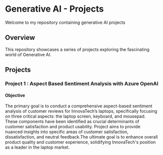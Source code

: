 # Generative AI - Projects

Welcome to my repository containing generative AI projects 

## Overview

This repository showcases a series of projects exploring the fascinating world of Generative AI. 

## Projects

### Project 1 : Aspect Based Sentiment Analysis with Azure OpenAI

#### Objective

The primary goal is to conduct a comprehensive aspect-based sentiment analysis of customer reviews for InnovaTech’s laptops, specifically focusing on three critical aspects: the laptop screen, keyboard, and mousepad. These components have been identified as crucial determinants of customer satisfaction and product usability. Project aims to provide nuanced insights into specific areas of customer satisfaction, dissatisfaction, and neutral feedback.The ultimate goal is to enhance overall product quality and customer experience, solidifying InnovaTech's position as a leader in the laptop market.
